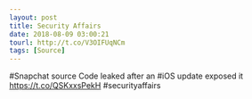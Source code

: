 ```yaml
---
layout: post
title: Security Affairs
date: 2018-08-09 03:00:21
tourl: http://t.co/V3OIFUqNCm
tags: [Source]
---
```

#Snapchat source Code leaked after an #iOS update exposed it
https://t.co/QSKxxsPekH
#securityaffairs